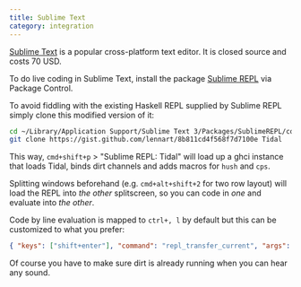 ```yaml
---
title: Sublime Text
category: integration
---
```


[Sublime Text](http://www.sublimetext.com/) is a popular
cross-platform text editor. It is closed source and costs 70 USD.

To do live coding in Sublime Text, install the package [Sublime
REPL](https://github.com/wuub/SublimeREPL) via Package Control.

To avoid fiddling with the existing Haskell REPL supplied by Sublime REPL simply clone this modified version of it:

```bash
cd ~/Library/Application Support/Sublime Text 3/Packages/SublimeREPL/config
git clone https://gist.github.com/lennart/8b811cd4f568f7d7100e Tidal
```

This way, `cmd+shift+p` > "Sublime REPL: Tidal" will load up a ghci instance that loads Tidal, binds dirt channels and adds macros for `hush` and `cps`.

Splitting windows beforehand (e.g. `cmd+alt+shift+2` for two row layout) will load the REPL into _the other_ splitscreen, so you can code in _one_ and evaluate into _the other_.

Code by line evaluation is mapped to `ctrl+, l` by default but this can be customized to what you prefer:

```json
{ "keys": ["shift+enter"], "command": "repl_transfer_current", "args": {"scope": "lines"} }
```

Of course you have to make sure dirt is already running when you can hear any sound.